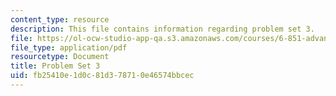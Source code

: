 ```yaml
---
content_type: resource
description: This file contains information regarding problem set 3.
file: https://ol-ocw-studio-app-qa.s3.amazonaws.com/courses/6-851-advanced-data-structures-spring-2012/fb25410e1d0c81d378710e46574bbcec_MIT6_851S12_ps3.pdf
file_type: application/pdf
resourcetype: Document
title: Problem Set 3
uid: fb25410e-1d0c-81d3-7871-0e46574bbcec
---
```

